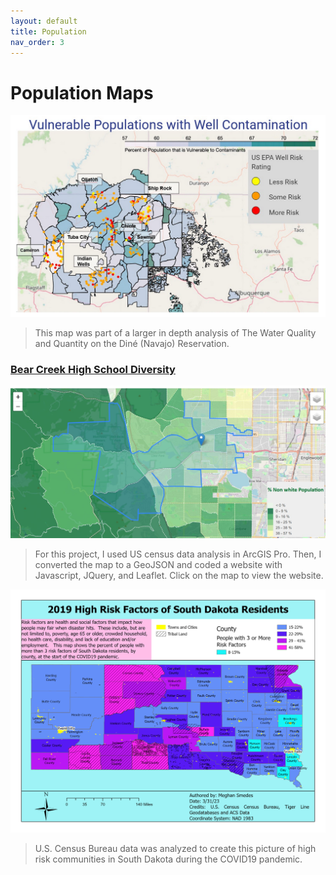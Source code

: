 ```yaml
---
layout: default
title: Population
nav_order: 3
---
```


# Population Maps

[![Vulnerable Dine Populations Near Well Contamination](https://github.com/megsmedes/GISmedes/blob/main/img/VulPops.png?raw=true)](https://cu-esiil-edu.github.io/MSUDenver-DineWaterQuality2023/water-accessibility.html)
>This map was part of a larger in depth analysis of The Water Quality and Quantity on the Diné (Navajo) Reservation. 

### [Bear Creek High School Diversity](https://megsmedes.github.io/FinalProject.html)

[![Bear Creek High School Diversity](https://github.com/megsmedes/GISmedes/blob/main/img/bear_creek_hs_pop.jpg?raw=true)](https://megsmedes.github.io/FinalProject.html)
> For this project, I used US census data analysis in ArcGIS Pro.  Then, I converted the map to a GeoJSON and coded a website with Javascript, JQuery, and Leaflet. Click on the map to view the website.

<img src = "https://github.com/megsmedes/GISmedes/blob/main/img/Smedes2MiniProj2_4887.jpg?raw=true" alt = "SD Health Risks" >

> U.S. Census Bureau data was analyzed to create this picture of high risk communities in South Dakota during the COVID19 pandemic.
